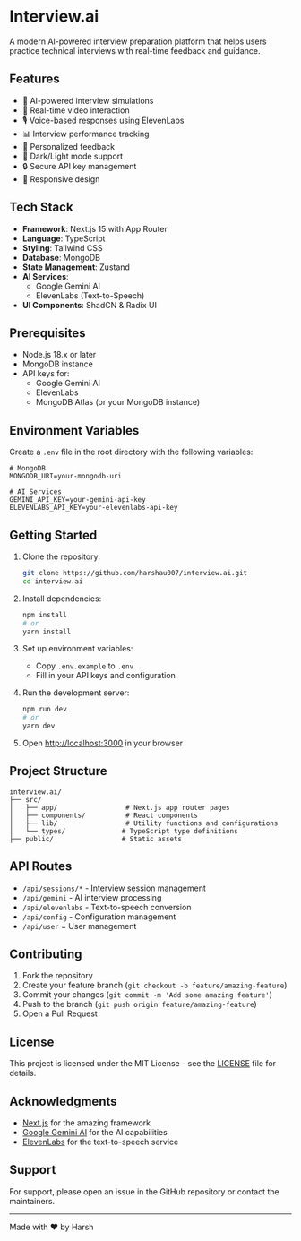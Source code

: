 # Interview.ai

A modern AI-powered interview preparation platform that helps users practice technical interviews with real-time feedback and guidance.

## Features

- 🤖 AI-powered interview simulations
- 🎥 Real-time video interaction
- 🎙️ Voice-based responses using ElevenLabs
- 📊 Interview performance tracking
- 🎯 Personalized feedback
- 🌙 Dark/Light mode support
- 🔒 Secure API key management
- 📱 Responsive design

## Tech Stack

- **Framework**: Next.js 15 with App Router
- **Language**: TypeScript
- **Styling**: Tailwind CSS
- **Database**: MongoDB
- **State Management**: Zustand
- **AI Services**: 
  - Google Gemini AI
  - ElevenLabs (Text-to-Speech)
- **UI Components**: ShadCN & Radix UI

## Prerequisites

- Node.js 18.x or later
- MongoDB instance
- API keys for:
  - Google Gemini AI
  - ElevenLabs
  - MongoDB Atlas (or your MongoDB instance)

## Environment Variables

Create a `.env` file in the root directory with the following variables:

```env
# MongoDB
MONGODB_URI=your-mongodb-uri

# AI Services
GEMINI_API_KEY=your-gemini-api-key
ELEVENLABS_API_KEY=your-elevenlabs-api-key
```

## Getting Started

1. Clone the repository:
   ```bash
   git clone https://github.com/harshau007/interview.ai.git
   cd interview.ai
   ```

2. Install dependencies:
   ```bash
   npm install
   # or
   yarn install
   ```

3. Set up environment variables:
   - Copy `.env.example` to `.env`
   - Fill in your API keys and configuration

4. Run the development server:
   ```bash
   npm run dev
   # or
   yarn dev
   ```

5. Open [http://localhost:3000](http://localhost:3000) in your browser

## Project Structure

```
interview.ai/
├── src/
│   ├── app/                 # Next.js app router pages
│   ├── components/          # React components
│   ├── lib/                 # Utility functions and configurations
│   └── types/              # TypeScript type definitions
├── public/                 # Static assets
```

## API Routes

- `/api/sessions/*` - Interview session management
- `/api/gemini` - AI interview processing
- `/api/elevenlabs` - Text-to-speech conversion
- `/api/config` - Configuration management
- `/api/user` = User management

## Contributing

1. Fork the repository
2. Create your feature branch (`git checkout -b feature/amazing-feature`)
3. Commit your changes (`git commit -m 'Add some amazing feature'`)
4. Push to the branch (`git push origin feature/amazing-feature`)
5. Open a Pull Request

## License

This project is licensed under the MIT License - see the [LICENSE](LICENSE) file for details.

## Acknowledgments

- [Next.js](https://nextjs.org/) for the amazing framework
- [Google Gemini AI](https://ai.google.dev/) for the AI capabilities
- [ElevenLabs](https://elevenlabs.io/) for the text-to-speech service

## Support

For support, please open an issue in the GitHub repository or contact the maintainers.

---

Made with ❤️ by Harsh

